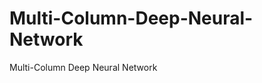 Multi-Column-Deep-Neural-Network
================================

Multi-Column Deep Neural Network
